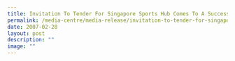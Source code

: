 ```yaml
---
title: Invitation To Tender For Singapore Sports Hub Comes To A Successful Close
permalink: /media-centre/media-release/invitation-to-tender-for-singapore-sports-hub-comes-to-a-successful/
date: 2007-02-28
layout: post
description: ""
image: ""
---
```

